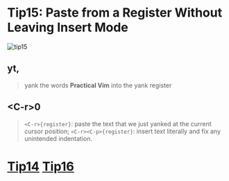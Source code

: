 # Tip15: Paste from a Register Without Leaving Insert Mode

![tip15](images/tip15.png)

## yt,
>yank the words **Practical Vim** into the yank register

## &lt;C-r&gt;0
>`<C-r>{register}`: paste the text that we just yanked at the current cursor position; `<C-r><C-p>{register}`: insert text literally and fix any unintended indentation.

# [Tip14](tip14.md) [Tip16](tip16.md)

